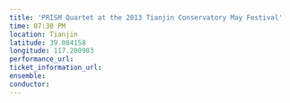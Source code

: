 ```yaml
---
title: 'PRISM Quartet at the 2013 Tianjin Conservatory May Festival'
time: 07:30 PM
location: Tianjin
latitude: 39.084158
longitude: 117.200983
performance_url: 
ticket_information_url: 
ensemble: 
conductor: 
---
```

